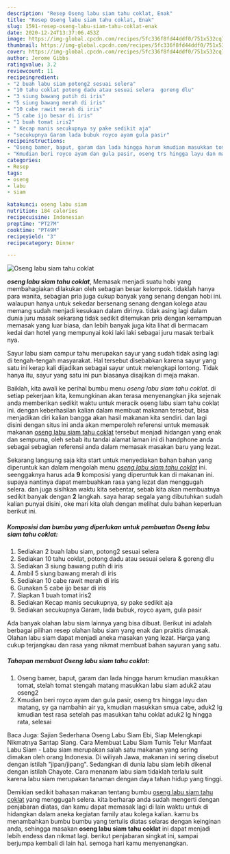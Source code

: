 ```yaml
---
description: "Resep Oseng labu siam tahu coklat, Enak"
title: "Resep Oseng labu siam tahu coklat, Enak"
slug: 1591-resep-oseng-labu-siam-tahu-coklat-enak
date: 2020-12-24T13:37:06.453Z
image: https://img-global.cpcdn.com/recipes/5fc336f8fd44ddf0/751x532cq70/oseng-labu-siam-tahu-coklat-foto-resep-utama.jpg
thumbnail: https://img-global.cpcdn.com/recipes/5fc336f8fd44ddf0/751x532cq70/oseng-labu-siam-tahu-coklat-foto-resep-utama.jpg
cover: https://img-global.cpcdn.com/recipes/5fc336f8fd44ddf0/751x532cq70/oseng-labu-siam-tahu-coklat-foto-resep-utama.jpg
author: Jerome Gibbs
ratingvalue: 3.2
reviewcount: 11
recipeingredient:
- "2 buah labu siam potong2 sesuai selera"
- "10 tahu coklat potong dadu atau sesuai selera  goreng dlu"
- "3 siung bawang putih di iris"
- "5 siung bawang merah di iris"
- "10 cabe rawit merah di iris"
- "5 cabe ijo besar di iris"
- "1 buah tomat iris2"
- " Kecap manis secukupnya sy pake sedikit aja"
- "secukupnya Garam lada bubuk royco ayam gula pasir"
recipeinstructions:
- "Oseng bamer, baput, garam dan lada hingga harum kmudian masukkan tomat, stelah tomat stengah matang masukkan labu siam aduk2 atau oseng2"
- "Kmudian beri royco ayam dan gula pasir, oseng trs hingga layu dan matang, sy ga nambahin air ya, kmudian masukkan smua cabe, aduk2 lg kmudian test rasa setelah pas masukkan tahu coklat aduk2 lg hingga rata, selesai"
categories:
- Resep
tags:
- oseng
- labu
- siam

katakunci: oseng labu siam 
nutrition: 184 calories
recipecuisine: Indonesian
preptime: "PT27M"
cooktime: "PT49M"
recipeyield: "3"
recipecategory: Dinner

---
```



![Oseng labu siam tahu coklat](https://img-global.cpcdn.com/recipes/5fc336f8fd44ddf0/751x532cq70/oseng-labu-siam-tahu-coklat-foto-resep-utama.jpg)

<b><i>oseng labu siam tahu coklat</i></b>, Memasak menjadi suatu hobi yang membahagiakan dilakukan oleh sebagian besar kelompok. tidaklah hanya para wanita, sebagian pria juga cukup banyak yang senang dengan hobi ini. walaupun hanya untuk sekedar bersenang senang dengan kolega atau memang sudah menjadi kesukaan dalam dirinya. tidak asing lagi dalam dunia juru masak sekarang tidak sedikit ditemukan pria dengan kemampuan memasak yang luar biasa, dan lebih banyak juga kita lihat di bermacam kedai dan hotel yang mempunyai koki laki laki sebagai juru masak terbaik nya.

Sayur labu siam campur tahu merupakan sayur yang sudah tidak asing lagi di tengah-tengah masyarakat. Hal tersebut disebabkan karena sayur yang satu ini kerap kali dijadikan sebagai sayur untuk melengkapi lontong. Tidak hanya itu, sayur yang satu ini pun biasanya disajikan di meja makan.

Baiklah, kita awali ke perihal bumbu menu <i>oseng labu siam tahu coklat</i>. di setiap pekerjaan kita, kemungkinan akan terasa menyenangkan jika sejenak anda memberikan sedikit waktu untuk meracik oseng labu siam tahu coklat ini. dengan keberhasilan kalian dalam membuat makanan tersebut, bisa menjadikan diri kalian bangga akan hasil makanan kita sendiri. dan lagi disini dengan situs ini anda akan memperoleh referensi untuk memasak makanan <u>oseng labu siam tahu coklat</u> tersebut menjadi hidangan yang enak dan sempurna, oleh sebab itu tandai alamat laman ini di handphone anda sebagai sebagian referensi anda dalam memasak masakan baru yang lezat.


Sekarang langsung saja kita start untuk menyediakan bahan bahan yang diperuntuk kan dalam mengolah menu <u><i>oseng labu siam tahu coklat</i></u> ini. seenggaknya harus ada <b>9</b> komposisi yang diperuntuk kan di makanan ini. supaya nantinya dapat membuahkan rasa yang lezat dan menggugah selera. dan juga sisihkan waktu kita sebentar, sebab kita akan membuatnya sedikit banyak dengan <b>2</b> langkah. saya harap segala yang dibutuhkan sudah kalian punyai disini, oke mari kita olah dengan melihat dulu bahan keperluan berikut ini.

<!--inarticleads1-->

##### Komposisi dan bumbu yang diperlukan untuk pembuatan Oseng labu siam tahu coklat:

1. Sediakan 2 buah labu siam, potong2 sesuai selera
1. Sediakan 10 tahu coklat, potong dadu atau sesuai selera &amp; goreng dlu
1. Sediakan 3 siung bawang putih di iris
1. Ambil 5 siung bawang merah di iris
1. Sediakan 10 cabe rawit merah di iris
1. Gunakan 5 cabe ijo besar di iris
1. Siapkan 1 buah tomat iris2
1. Sediakan  Kecap manis secukupnya, sy pake sedikit aja
1. Sediakan secukupnya Garam, lada bubuk, royco ayam, gula pasir


Ada banyak olahan labu siam lainnya yang bisa dibuat. Berikut ini adalah berbagai pilihan resep olahan labu siam yang enak dan praktis dimasak. Olahan labu siam dapat menjadi aneka masakan yang lezat. Harga yang cukup terjangkau dan rasa yang nikmat membuat bahan sayuran yang satu. 

<!--inarticleads2-->

##### Tahapan membuat Oseng labu siam tahu coklat:

1. Oseng bamer, baput, garam dan lada hingga harum kmudian masukkan tomat, stelah tomat stengah matang masukkan labu siam aduk2 atau oseng2
1. Kmudian beri royco ayam dan gula pasir, oseng trs hingga layu dan matang, sy ga nambahin air ya, kmudian masukkan smua cabe, aduk2 lg kmudian test rasa setelah pas masukkan tahu coklat aduk2 lg hingga rata, selesai


Baca Juga: Sajian Sederhana Oseng Labu Siam Ebi, Siap Melengkapi Nikmatnya Santap Siang. Cara Membuat Labu Siam Tumis Telur Manfaat Labu Siam - Labu siam merupakan salah satu makanan yang sering dimakan oleh orang Indonesia. Di wiliyah Jawa, makanan ini sering disebut dengan istilah &#34;jipan/jipang&#34;. Sedangkan di dunia labu siam lebih dikenal dengan istilah Chayote. Cara menanam labu siam tidaklah terlalu sulit karena labu siam merupakan tanaman dengan daya tahan hidup yang tinggi. 

Demikian sedikit bahasan makanan tentang bumbu <u>oseng labu siam tahu coklat</u> yang menggugah selera. kita berharap anda sudah mengerti dengan penjabaran diatas, dan kamu dapat memasak lagi di lain waktu untuk di hidangkan dalam aneka kegiatan family atau kolega kalian. kamu bs menambahkan bumbu bumbu yang tertulis diatas selaras dengan keinginan anda, sehingga masakan <b>oseng labu siam tahu coklat</b> ini dapat menjadi lebih endess dan nikmat lagi. berikut penjabaran singkat ini, sampai berjumpa kembali di lain hal. semoga hari kamu menyenangkan.
